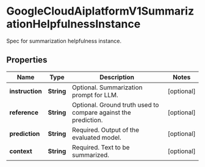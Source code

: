 

# GoogleCloudAiplatformV1SummarizationHelpfulnessInstance

Spec for summarization helpfulness instance.

## Properties

| Name | Type | Description | Notes |
|------------ | ------------- | ------------- | -------------|
|**instruction** | **String** | Optional. Summarization prompt for LLM. |  [optional] |
|**reference** | **String** | Optional. Ground truth used to compare against the prediction. |  [optional] |
|**prediction** | **String** | Required. Output of the evaluated model. |  [optional] |
|**context** | **String** | Required. Text to be summarized. |  [optional] |



